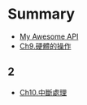 # Summary

* [My Awesome API](README.md)
* [Ch9.硬體的操作](ch9.md)

## 2
* [Ch10.中斷處理](ch10interrupt.md)

